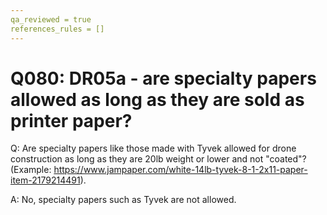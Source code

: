 ```yaml
---
qa_reviewed = true
references_rules = []
---
```


# Q080: DR05a - are specialty papers allowed as long as they are sold as printer paper?

Q: Are specialty papers like those made with Tyvek allowed for drone construction as long as they are 20lb weight or lower and not "coated"? (Example: https://www.jampaper.com/white-14lb-tyvek-8-1-2x11-paper-item-2179214491).

A: No, specialty papers such as Tyvek are not allowed.